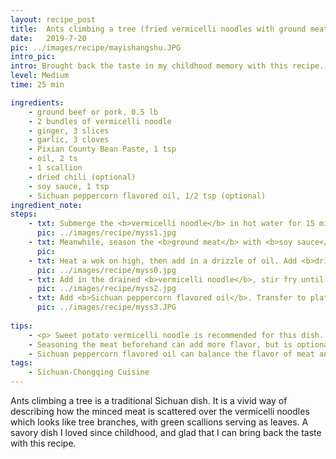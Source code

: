 ```yaml
---
layout: recipe_post
title:  Ants climbing a tree (fried vermicelli noodles with ground meat) | 蚂蚁上树 
date:   2019-7-20
pic: ../images/recipe/mayishangshu.JPG
intro_pic: 
intro: Brought back the taste in my childhood memory with this recipe.
level: Medium
time: 25 min

ingredients:
    - ground beef or pork, 0.5 lb 
    - 2 bundles of vermicelli noodle
    - ginger, 3 slices
    - garlic, 3 cloves
    - Pixian County Bean Paste, 1 tsp
    - oil, 2 ts
    - 1 scallion
    - dried chili (optional)
    - soy sauce, 1 tsp
    - Sichuan peppercorn flavored oil, 1/2 tsp (optional)
ingredient_note: 
steps:
    - txt: Submerge the <b>vermicelli noodle</b> in hot water for 15 min. Then drain the noodle dry.
      pic: ../images/recipe/myss1.jpg
    - txt: Meanwhile, season the <b>ground meat</b> with <b>soy sauce</b>. Mince the ginger and garlic into fine pieces. Cut scallion into rings, separate white and green parts. 
      pic: 
    - txt: Heat a wok on high, then add in a drizzle of oil. Add <b>dried chili</b> if you love spice. Add in the <b>ground meat, scallion white, minced garlic and ginger</b>, stir fry and separate the meat pieces apart. Add in <b>Pixian County Bean Paste</b>, fully mix with meat. Cook till there's no raw meat, around 5 min. 
      pic: ../images/recipe/myss0.jpg
    - txt: Add in the drained <b>vermicelli noodle</b>, stir fry until completely mixed with ground meat. Cook until vermicelli noodle softens, about 6 min. Add water 1/4 cups at a time if the vermicelli noodle does not reach the desired softness.
      pic: ../images/recipe/myss2.jpg
    - txt: Add <b>Sichuan peppercorn flavored oil</b>. Transfer to plate and sprinkle with scallion green. 
      pic: ../images/recipe/myss3.JPG
    
tips: 
    - <p> Sweet potato vermicelli noodle is recommended for this dish. Submerge it in hot or boiled water so that it is mostly cooked before stir fried. In this way we do not have to add too much water to the wok to soften the vermicelli noodle, which in turn allows higher wok temperature to bring out the flavors. 
    - Seasoning the meat beforehand can add more flavor, but is optional. 
    - Sichuan peppercorn flavored oil can balance the flavor of meat and add another layer of flavor. Alternatively, you can add Sichuan peppercorn together with oil in step 3, keep on medium low heat until the flavor is brought out, then discard the peppercorn. (You would not want to accidentally chew on the numbing Sichuan peppercorn). 
tags:
    - Sichuan-Chongqing Cuisine
---
```

<p>Ants climbing a tree is a traditional Sichuan dish. It is a vivid way of describing how the minced meat is scattered over the vermicelli noodles which looks like tree branches, with green scallions serving as leaves. A savory dish I loved since childhood, and glad that I can bring back the taste with this recipe. </p>